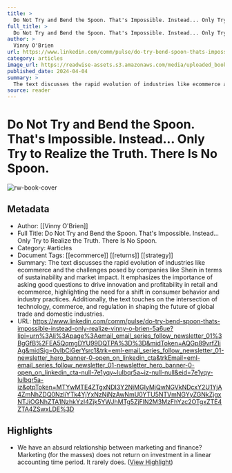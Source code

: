 ```yaml
---
title: >
  Do Not Try and Bend the Spoon. That's Impossible. Instead... Only Try to Realize the Truth. There Is No Spoon.
full_title: >
  Do Not Try and Bend the Spoon. That's Impossible. Instead... Only Try to Realize the Truth. There Is No Spoon.
author: >
  Vinny O'Brien
url: https://www.linkedin.com/comm/pulse/do-try-bend-spoon-thats-impossible-instead-only-realize-vinny-o-brien-5a6ue?lipi=urn%3Ali%3Apage%3Aemail_email_series_follow_newsletter_01%3BgGfB%2FEA5QqmgDYU99DQTPA%3D%3D&midToken=AQGp89vrfZliAg&midSig=0vlbCiGerYsrc1&trk=eml-email_series_follow_newsletter_01-newsletter_hero_banner-0-open_on_linkedin_cta&trkEmail=eml-email_series_follow_newsletter_01-newsletter_hero_banner-0-open_on_linkedin_cta-null-7e1yqy~lulbqr5a~iz-null-null&eid=7e1yqy-lulbqr5a-iz&otpToken=MTYwMTE4ZTgxNDI3Y2NjMGIyMjQwNGVkNDcxY2U1YjA4ZmNhZDQ0NzliYTk4YjYxNzNjNzAwNmU0YTU5NTVmNGYyZGNkZjgxNTJiOGNhZTA1NzhkYzI4Zjk5YWJhMTg5ZjFlN2M3MzFhYzc2OTgxZTE4ZTA4ZSwxLDE%3D
category: articles
image_url: https://readwise-assets.s3.amazonaws.com/media/uploaded_book_covers/profile_276497/1712238982479
published_date: 2024-04-04
summary: >
  The text discusses the rapid evolution of industries like ecommerce and the challenges posed by companies like Shein in terms of sustainability and market impact. It emphasizes the importance of asking good questions to drive innovation and profitability in retail and ecommerce, highlighting the need for a shift in consumer behavior and industry practices. Additionally, the text touches on the intersection of technology, commerce, and regulation in shaping the future of global trade and domestic industries.
source: reader
---
```

# Do Not Try and Bend the Spoon. That's Impossible. Instead... Only Try to Realize the Truth. There Is No Spoon.

![rw-book-cover](https://readwise-assets.s3.amazonaws.com/media/uploaded_book_covers/profile_276497/1712238982479)

## Metadata
- Author: [[Vinny O'Brien]]
- Full Title: Do Not Try and Bend the Spoon. That's Impossible. Instead... Only Try to Realize the Truth. There Is No Spoon.
- Category: #articles
- Document Tags: [[ecommerce]] [[returns]] [[strategy]] 
- Summary: The text discusses the rapid evolution of industries like ecommerce and the challenges posed by companies like Shein in terms of sustainability and market impact. It emphasizes the importance of asking good questions to drive innovation and profitability in retail and ecommerce, highlighting the need for a shift in consumer behavior and industry practices. Additionally, the text touches on the intersection of technology, commerce, and regulation in shaping the future of global trade and domestic industries.
- URL: https://www.linkedin.com/comm/pulse/do-try-bend-spoon-thats-impossible-instead-only-realize-vinny-o-brien-5a6ue?lipi=urn%3Ali%3Apage%3Aemail_email_series_follow_newsletter_01%3BgGfB%2FEA5QqmgDYU99DQTPA%3D%3D&midToken=AQGp89vrfZliAg&midSig=0vlbCiGerYsrc1&trk=eml-email_series_follow_newsletter_01-newsletter_hero_banner-0-open_on_linkedin_cta&trkEmail=eml-email_series_follow_newsletter_01-newsletter_hero_banner-0-open_on_linkedin_cta-null-7e1yqy~lulbqr5a~iz-null-null&eid=7e1yqy-lulbqr5a-iz&otpToken=MTYwMTE4ZTgxNDI3Y2NjMGIyMjQwNGVkNDcxY2U1YjA4ZmNhZDQ0NzliYTk4YjYxNzNjNzAwNmU0YTU5NTVmNGYyZGNkZjgxNTJiOGNhZTA1NzhkYzI4Zjk5YWJhMTg5ZjFlN2M3MzFhYzc2OTgxZTE4ZTA4ZSwxLDE%3D

## Highlights
- We have an absurd relationship between marketing and finance? Marketing (for the masses) does not return on investment in a linear accounting time period. It rarely does. ([View Highlight](https://read.readwise.io/read/01hz21mdm048pgq2g2ps2sqkzk))



